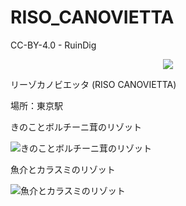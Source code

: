 # RISO_CANOVIETTA
CC-BY-4.0 - RuinDig
<div style="text-align: center;"><a href="https://creativecommons.org/licenses/by/4.0/deed.ja"><img src="https://user-images.githubusercontent.com/20723919/145936543-577c7705-90e2-4d56-ad5d-26b0fbcea02d.png" /></a></div>

リーゾカノビエッタ (RISO CANOVIETTA)

場所：東京駅

きのことボルチーニ茸のリゾット

![きのことボルチーニ茸のリゾット](https://user-images.githubusercontent.com/20723919/107118250-2266b580-68c3-11eb-8193-c1acff823273.JPG)

魚介とカラスミのリゾット

![魚介とカラスミのリゾット](https://user-images.githubusercontent.com/20723919/108644399-1c431c80-74f2-11eb-8636-af58d2a795d0.jpg)
